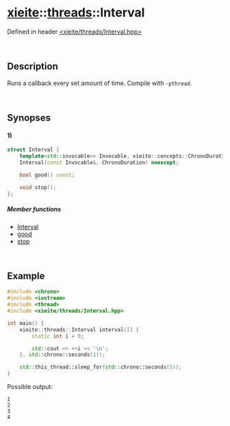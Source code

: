 # [xieite](../xieite.md)\:\:[threads](../threads.md)\:\:Interval
Defined in header [<xieite/threads/Interval.hpp>](../../include/xieite/threads/Interval.hpp)

&nbsp;

## Description
Runs a callback every set amount of time. Compile with `-pthread`.

&nbsp;

## Synopses
#### 1)
```cpp
struct Interval {
    template<std::invocable<> Invocable, xieite::concepts::ChronoDuration ChronoDuration>
    Interval(const Invocable&, ChronoDuration) noexcept;

    bool good() const;

    void stop();
};
```
##### Member functions
- [Interval](./Interval/1/constructor.md)
- [good](./Interval/1/good.md)
- [stop](./Interval/1/stop.md)

&nbsp;

## Example
```cpp
#include <chrono>
#include <iostream>
#include <thread>
#include <xieite/threads/Interval.hpp>

int main() {
    xieite::threads::Interval interval([] {
        static int i = 0;

        std::cout << ++i << '\n';
    }, std::chrono::seconds(1));

    std::this_thread::sleep_for(std::chrono::seconds(5));
}
```
Possible output:
```
1
2
3
4
```
